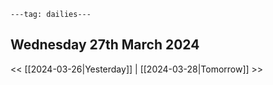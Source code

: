 ```
---tag: dailies---
```

## Wednesday 27th March 2024


<< [[2024-03-26|Yesterday]] | [[2024-03-28|Tomorrow]] >>




